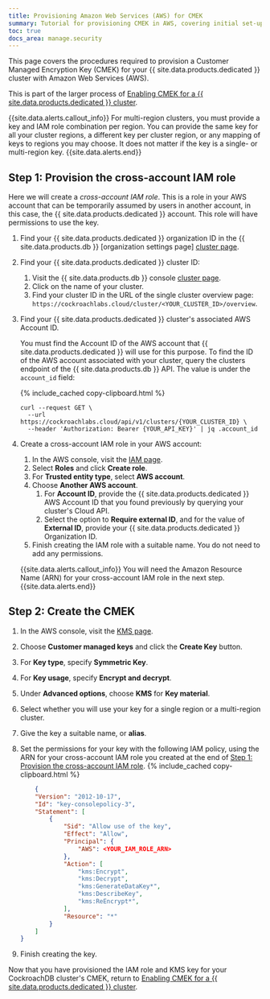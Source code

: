 ```yaml
---
title: Provisioning Amazon Web Services (AWS) for CMEK
summary: Tutorial for provisioning CMEK in AWS, covering initial set-up, revocation, and recovery scenarios.
toc: true
docs_area: manage.security
---
```


This page covers the procedures required to provision a Customer Managed Encryption Key (CMEK) for your {{ site.data.products.dedicated }} cluster with Amazon Web Services (AWS).

This is part of the larger process of [Enabling CMEK for a {{ site.data.products.dedicated }} cluster](managing-cmek.html#enable-cmek).

{{site.data.alerts.callout_info}}
For multi-region clusters, you must provide a key and IAM role combination per region. You can provide the same key for all your cluster regions, a different key per cluster region, or any mapping of keys to regions you may choose. It does not matter if the key is a single- or multi-region key.
{{site.data.alerts.end}}

## Step 1: Provision the cross-account IAM role

Here we will create a *cross-account IAM role*. This is a role in your AWS account that can be temporarily assumed by users in another account, in this case, the {{ site.data.products.dedicated }} account. This role will have permissions to use the key.

1. Find your {{ site.data.products.dedicated }} organization ID in the {{ site.data.products.db }} [organization settings page] [cluster page](https://cockroachlabs.cloud/settings).

1. Find your {{ site.data.products.dedicated }} cluster ID:
	
	1. Visit the {{ site.data.products.db }} console [cluster page](https://cockroachlabs.cloud/clusters).
	1. Click on the name of your cluster.
	1. Find your cluster ID in the URL of the single cluster overview page: `https://cockroachlabs.cloud/cluster/<YOUR_CLUSTER_ID>/overview`.

1. Find your {{ site.data.products.dedicated }} cluster's associated  AWS Account ID.

	You must find the Account ID of the AWS account that {{ site.data.products.dedicated }} will use for this purpose. To find the ID of the AWS account associated with your cluster, query the clusters endpoint of the {{ site.data.products.db }} API. The value is under the `account_id` field:

	{% include_cached copy-clipboard.html %}
	```shell
	curl --request GET \
	  --url https://cockroachlabs.cloud/api/v1/clusters/{YOUR_CLUSTER_ID} \
	  --header 'Authorization: Bearer {YOUR_API_KEY}' | jq .account_id
	```

1.  Create a cross-account IAM role in your AWS account:

	1. In the AWS console, visit the [IAM page](https://console.aws.amazon.com/iam/).
	1. Select **Roles** and click **Create role**.
	1. For **Trusted entity type**, select **AWS account**.
	1. Choose **Another AWS account**.
		1. For **Account ID**, provide the {{ site.data.products.dedicated }} AWS Account ID that you found previously by querying your cluster's Cloud API.
		1. Select the option to **Require external ID**, and for the value of **External ID**, provide your {{ site.data.products.dedicated }} Organization ID.
	1. Finish creating the IAM role with a suitable name. You do not need to add any permissions.

	{{site.data.alerts.callout_info}}
	You will need the Amazon Resource Name (ARN) for your cross-account IAM role in the next step.
	{{site.data.alerts.end}}

## Step 2: Create the CMEK

1. In the AWS console, visit the [KMS page](https://console.aws.amazon.com/kms/). 
1. Choose **Customer managed keys** and click the **Create Key** button.
1. For **Key type**, specify **Symmetric Key**.
1. For **Key usage**, specify **Encrypt and decrypt**.
1. Under **Advanced options**, choose **KMS** for **Key material**.
1. Select whether you will use your key for a single region or a multi-region cluster.
1. Give the key a suitable name, or **alias**.
1. Set the permissions for your key with the following IAM policy, using the ARN for your cross-account IAM role you created at the end of [Step 1: Provision the cross-account IAM role](#step-1-provision-the-cross-account-iam-role).
	{% include_cached copy-clipboard.html %}
	```json
		{
		"Version": "2012-10-17",
		"Id": "key-consolepolicy-3",
		"Statement": [
		    {
		        "Sid": "Allow use of the key",
		        "Effect": "Allow",
		        "Principal": {
		            "AWS": <YOUR_IAM_ROLE_ARN>
		        },
		        "Action": [
		            "kms:Encrypt",
		            "kms:Decrypt",
		            "kms:GenerateDataKey*",
		            "kms:DescribeKey",
		            "kms:ReEncrypt*",
		        ],
		        "Resource": "*"
		    }
		]
	}	
	```

1. Finish creating the key.

Now that you have provisioned the IAM role and KMS key for your CockroachDB cluster's CMEK, return to [Enabling CMEK for a {{ site.data.products.dedicated }} cluster](managing-cmek.html#step-4-enable-cmek-for-your-cockroachdb-cluster).